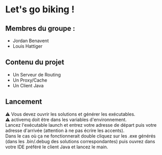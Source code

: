 # Let's go biking !

## Membres du groupe :
* Jordan Benavent
* Louis Hattiger

## Contenu du projet
* Un Serveur de Routing
* Un Proxy/Cache
* Un Client Java

## Lancement
:warning: Vous devez ouvrir les solutions et générer les exécutables.   
:warning: activemq doit être dans les variables d'environnement.   
Lancez l'exécutable launch et entrez votre adresse de départ puis votre adresse d'arrivée (attention à ne pas écrire les accents).   
Dans le cas où ça ne fonctionnerait double cliquez sur les .exe générés (dans les .bin/.debug des solutions correspondantes) puis ouvrez dans votre IDE préféré le client Java et lancez le main.


